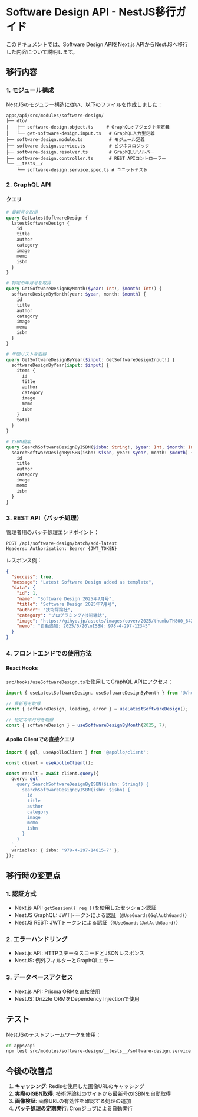 # Software Design API - NestJS移行ガイド

このドキュメントでは、Software Design APIをNext.js APIからNestJSへ移行した内容について説明します。

## 移行内容

### 1. モジュール構成

NestJSのモジュラー構造に従い、以下のファイルを作成しました：

```
apps/api/src/modules/software-design/
├── dto/
│   ├── software-design.object.ts     # GraphQLオブジェクト型定義
│   └── get-software-design.input.ts   # GraphQL入力型定義
├── software-design.module.ts          # モジュール定義
├── software-design.service.ts         # ビジネスロジック
├── software-design.resolver.ts        # GraphQLリゾルバー
├── software-design.controller.ts      # REST APIコントローラー
└── __tests__/
    └── software-design.service.spec.ts # ユニットテスト
```

### 2. GraphQL API

#### クエリ

```graphql
# 最新号を取得
query GetLatestSoftwareDesign {
  latestSoftwareDesign {
    id
    title
    author
    category
    image
    memo
    isbn
  }
}

# 特定の年月号を取得
query GetSoftwareDesignByMonth($year: Int!, $month: Int!) {
  softwareDesignByMonth(year: $year, month: $month) {
    id
    title
    author
    category
    image
    memo
    isbn
  }
}

# 年間リストを取得
query GetSoftwareDesignByYear($input: GetSoftwareDesignInput!) {
  softwareDesignByYear(input: $input) {
    items {
      id
      title
      author
      category
      image
      memo
      isbn
    }
    total
  }
}

# ISBN検索
query SearchSoftwareDesignByISBN($isbn: String!, $year: Int, $month: Int) {
  searchSoftwareDesignByISBN(isbn: $isbn, year: $year, month: $month) {
    id
    title
    author
    category
    image
    memo
    isbn
  }
}
```

### 3. REST API（バッチ処理）

管理者用のバッチ処理エンドポイント：

```
POST /api/software-design/batch/add-latest
Headers: Authorization: Bearer {JWT_TOKEN}
```

レスポンス例：
```json
{
  "success": true,
  "message": "Latest Software Design added as template",
  "data": {
    "id": 1,
    "name": "Software Design 2025年7月号",
    "title": "Software Design 2025年7月号",
    "author": "技術評論社",
    "category": "プログラミング/技術雑誌",
    "image": "https://gihyo.jp/assets/images/cover/2025/thumb/TH800_642507.jpg",
    "memo": "自動追加: 2025/6/20\nISBN: 978-4-297-12345"
  }
}
```

### 4. フロントエンドでの使用方法

#### React Hooks

`src/hooks/useSoftwareDesign.ts`を使用してGraphQL APIにアクセス：

```typescript
import { useLatestSoftwareDesign, useSoftwareDesignByMonth } from '@/hooks/useSoftwareDesign';

// 最新号を取得
const { softwareDesign, loading, error } = useLatestSoftwareDesign();

// 特定の年月号を取得
const { softwareDesign } = useSoftwareDesignByMonth(2025, 7);
```

#### Apollo Clientでの直接クエリ

```typescript
import { gql, useApolloClient } from '@apollo/client';

const client = useApolloClient();

const result = await client.query({
  query: gql`
    query SearchSoftwareDesignByISBN($isbn: String!) {
      searchSoftwareDesignByISBN(isbn: $isbn) {
        id
        title
        author
        category
        image
        memo
        isbn
      }
    }
  `,
  variables: { isbn: '978-4-297-14815-7' },
});
```

## 移行時の変更点

### 1. 認証方式

- Next.js API: `getSession({ req })`を使用したセッション認証
- NestJS GraphQL: JWTトークンによる認証（`@UseGuards(GqlAuthGuard)`）
- NestJS REST: JWTトークンによる認証（`@UseGuards(JwtAuthGuard)`）

### 2. エラーハンドリング

- Next.js API: HTTPステータスコードとJSONレスポンス
- NestJS: 例外フィルターとGraphQLエラー

### 3. データベースアクセス

- Next.js API: Prisma ORMを直接使用
- NestJS: Drizzle ORMをDependency Injectionで使用

## テスト

NestJSのテストフレームワークを使用：

```bash
cd apps/api
npm test src/modules/software-design/__tests__/software-design.service.spec.ts
```

## 今後の改善点

1. **キャッシング**: Redisを使用した画像URLのキャッシング
2. **実際のISBN取得**: 技術評論社のサイトから最新号のISBNを自動取得
3. **画像検証**: 画像URLの有効性を確認する処理の追加
4. **バッチ処理の定期実行**: Cronジョブによる自動実行